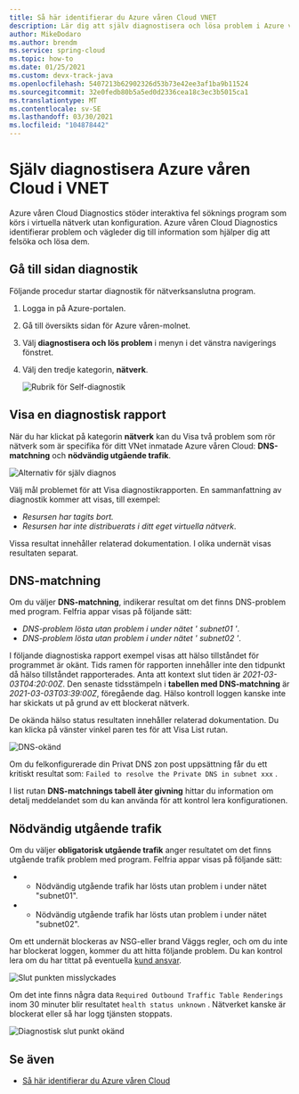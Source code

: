 ```yaml
---
title: Så här identifierar du Azure våren Cloud VNET
description: Lär dig att själv diagnostisera och lösa problem i Azure våren-molnet som körs i VNET.
author: MikeDodaro
ms.author: brendm
ms.service: spring-cloud
ms.topic: how-to
ms.date: 01/25/2021
ms.custom: devx-track-java
ms.openlocfilehash: 5407213b62902326d53b73e42ee3af1ba9b11524
ms.sourcegitcommit: 32e0fedb80b5a5ed0d2336cea18c3ec3b5015ca1
ms.translationtype: MT
ms.contentlocale: sv-SE
ms.lasthandoff: 03/30/2021
ms.locfileid: "104878442"
---
```

# <a name="self-diagnose-running-azure-spring-cloud-in-vnet"></a>Själv diagnostisera Azure våren Cloud i VNET
Azure våren Cloud Diagnostics stöder interaktiva fel söknings program som körs i virtuella nätverk utan konfiguration. Azure våren Cloud Diagnostics identifierar problem och vägleder dig till information som hjälper dig att felsöka och lösa dem.

## <a name="navigate-to-the-diagnostics-page"></a>Gå till sidan diagnostik
Följande procedur startar diagnostik för nätverksanslutna program.
1. Logga in på Azure-portalen.
1. Gå till översikts sidan för Azure våren-molnet.
1. Välj **diagnostisera och lös problem** i menyn i det vänstra navigerings fönstret.
1. Välj den tredje kategorin, **nätverk**.

   ![Rubrik för Self-diagnostik](media/spring-cloud-self-diagnose-vnet/self-diagostic-title.png)

## <a name="view-a-diagnostic-report"></a>Visa en diagnostisk rapport
När du har klickat på kategorin **nätverk** kan du Visa två problem som rör nätverk som är specifika för ditt VNet inmatade Azure våren Cloud: **DNS-matchning** och **nödvändig utgående trafik**.

   ![Alternativ för själv diagnos](media/spring-cloud-self-diagnose-vnet/self-diagostic-dns-req-outbound-options.png)

Välj mål problemet för att Visa diagnostikrapporten. En sammanfattning av diagnostik kommer att visas, till exempel: 

* *Resursen har tagits bort.*
* *Resursen har inte distribuerats i ditt eget virtuella nätverk*.

Vissa resultat innehåller relaterad dokumentation. I olika undernät visas resultaten separat.

## <a name="dns-resolution"></a>DNS-matchning 
Om du väljer **DNS-matchning**, indikerar resultat om det finns DNS-problem med program.  Felfria appar visas på följande sätt:

* *DNS-problem lösta utan problem i under nätet ' subnet01 '*.
* *DNS-problem lösta utan problem i under nätet ' subnet02 '*.

I följande diagnostiska rapport exempel visas att hälso tillståndet för programmet är okänt. Tids ramen för rapporten innehåller inte den tidpunkt då hälso tillståndet rapporterades.  Anta att kontext slut tiden är *2021-03-03T04:20:00Z*. Den senaste tidsstämpeln i **tabellen med DNS-matchning** är *2021-03-03T03:39:00Z*, föregående dag. Hälso kontroll loggen kanske inte har skickats ut på grund av ett blockerat nätverk. 

De okända hälso status resultaten innehåller relaterad dokumentation.  Du kan klicka på vänster vinkel paren tes för att Visa List rutan.

   ![DNS-okänd](media/spring-cloud-self-diagnose-vnet/self-diagostic-dns-unknown.png)

Om du felkonfigurerade din Privat DNS zon post uppsättning får du ett kritiskt resultat som: `Failed to resolve the Private DNS in subnet xxx` . 

I list rutan **DNS-matchnings tabell åter givning** hittar du information om detalj meddelandet som du kan använda för att kontrol lera konfigurationen.

## <a name="required-outbound-traffic"></a>Nödvändig utgående trafik 

Om du väljer **obligatorisk utgående trafik** anger resultatet om det finns utgående trafik problem med program.  Felfria appar visas på följande sätt:

* * Nödvändig utgående trafik har lösts utan problem i under nätet "subnet01".
* * Nödvändig utgående trafik har lösts utan problem i under nätet "subnet02".

Om ett undernät blockeras av NSG-eller brand Väggs regler, och om du inte har blockerat loggen, kommer du att hitta följande problem. Du kan kontrol lera om du har tittat på eventuella [kund ansvar](spring-cloud-vnet-customer-responsibilities.md).
    
   ![Slut punkten misslyckades](media/spring-cloud-self-diagnose-vnet/self-diagostic-endpoint-failed.png)

Om det inte finns några data `Required Outbound Traffic Table Renderings` inom 30 minuter blir resultatet `health status unknown` . Nätverket kanske är blockerat eller så har logg tjänsten stoppats.

   ![Diagnostisk slut punkt okänd](media/spring-cloud-self-diagnose-vnet/self-diagostic-endpoint-unknown.png)

## <a name="see-also"></a>Se även
* [Så här identifierar du Azure våren Cloud](spring-cloud-howto-self-diagnose-solve.md)